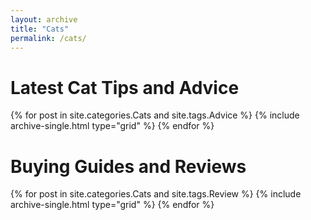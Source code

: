 ```yaml
---
layout: archive
title: "Cats"
permalink: /cats/
---
```


# Latest Cat Tips and Advice

<div class="grid__wrapper">
  {% for post in site.categories.Cats and site.tags.Advice %}
    {% include archive-single.html type="grid" %}
  {% endfor %}
</div>

# Buying Guides and Reviews

<div class="grid__wrapper">
  {% for post in site.categories.Cats and site.tags.Review %}
    {% include archive-single.html type="grid" %}
  {% endfor %}
</div>
